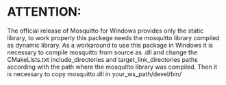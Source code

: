 # ATTENTION:
The official release of Mosquitto for Windows provides only the static library, to work properly this packege needs the mosquitto library compiled as dynamic library.
As a workaround to use this package in Windows it is necessary to compile mosquitto from source as .dll and change the CMakeLists.txt include_directories and target_link_directories paths according with the path where the mosquitto library was compiled.
Then it is necessary to copy mosquitto.dll in your_ws_path/devel/bin/
